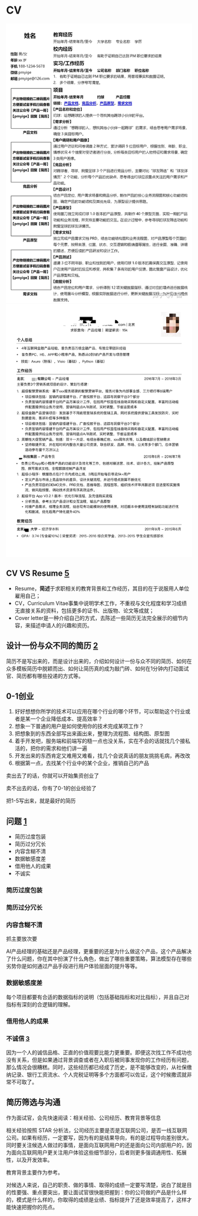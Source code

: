 # CV

![CV](../img/CV.jpg)
![CV2](../img/CV2.png)

## CV VS Resume [5]

- Resume，**简述**于求职相关的教育背景和工作经历，其目的在于说服用人单位雇用自己；
- CV，Curriculum Vitae事集中说明学术工作，不重视与文化程度和学习成绩无直接关系的资料，包括更多的证书、出版物、论文等成就；
- Cover letter是一种介绍自己的方式，去陈述一些简历无法完全展示的细节内容，来描述申请人的兴趣和资历。

## 设计一份与众不同的简历 [2]

简历不是写出来的，而是设计出来的，介绍如何设计一份与众不同的简历、如何在众多模板简历中脱颖而出、如何让简历真的成为敲门砖、如何在1分钟内打动面试官、简历都有哪些投递的方式等。

## 0-1创业

1. 好好想想你所学的技术可以应用在哪个行业的哪个环节，可以帮助这个行业或者是某一个企业降低成本、提高效率？
2. 想象一下普通的用户是如何使用你的技术完成某项工作？
3. 把想象到的东西全部写出来画出来，整理为流程图、结构图、原型图
4. 着手开发吧，服务端和前端写的糙一点也没关系，实在不会的话就找几个接私活的，把你的需求和他们讲一遍
4. 开发出来的东西肯定又难用又难看，找几个会说真话的朋友挑挑毛病，再改改
5. 根据第一点，去找某个行业中的某个企业，推销自己的产品

卖出去了的话，你就可以开始集资创业了

卖不出去的话，你有了0-1的创业经验了

把1-5写出来，就是最好的简历

## 问题 [1]

- 简历过度包装
- 简历过分冗长
- 内容含糊不清
- 数据敏感度差
- 借用他人的成果
- 不诚实

### 简历过度包装

### 简历过分冗长

### 内容含糊不清

抓主要放次要

AI产品经理的基础还是产品经理，更重要的还是为什么做这个产品，这个产品解决了什么问题，你在其中扮演了什么角色，做出了哪些重要策略，算法模型存在哪些劣势你是如何通过产品手段进行用户体验层面的提升等等。

### 数据敏感度差

每个项目都要有合适的数据指标的说明（包括基础指标和对比指标），并且自己对指标有深刻的合逻辑的理解。

### 借用他人的成果

### 不诚信 [3]

因为一个人的诚信品格、正直的价值观要比能力更重要。即便这次找工作不成功也没有关系，但是如果通过背景调查或者在入职后被同事发现你的工作经历有问题，那么情况会很糟糕。同时，这些经历都已经成了历史，是不能够改变的，从社保缴纳记录、银行工资流水、个人完税证明等多个方面都可以佐证，这个时候撒谎就非常不可取了。

## 简历筛选与沟通

作为面试官，会先快速阅读：相关经验、公司经历、教育背景等信息

相关经验按照 STAR 分析法，公司经历主要是否是互联网公司，是否一线互联网公司。如果有经历，一定要写，因为有的是结果导向，有的是过程导向差别很大。同时要关注候选人做过的事情，是面向互联网用户的还是面向公司内部用户的，因为面向互联网用户更关注用户体验这些细节部分，后者则更多强调通用性、拓展性，以及开发效率。

教育背景主要作为参考。

对候选人来说，自己的职责、做的事情、取得的成绩一定要写清楚，说白了就是目的性要强、重点要突出，要让面试官很快能把握到：你的公司做的产品是什么样的，模式是什么样的，你取得的成绩是业绩、指标提升了还是效率提高了，这样才能快速把握你的亮点。

[1]: http://www.woshipm.com/zhichang/4160330.html
[2]: http://www.woshipm.com/zhichang/4371937.html
[3]: https://weread.qq.com/web/reader/46532b707210fc4f465d044k1f032c402131f0e3dad99f3
[4]: https://www.zhihu.com/pub/reader/119583028/chapter/1057335985750228992
[5]: https://www.zhihu.com/question/20355548
